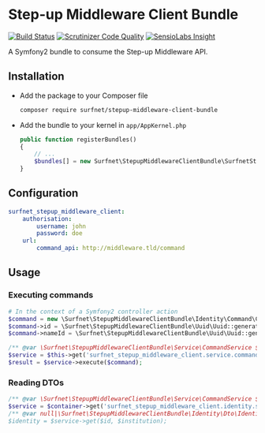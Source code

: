 # Step-up Middleware Client Bundle
[![Build Status](https://travis-ci.org/SURFnet/Stepup-Middleware-clientbundle.svg)](https://travis-ci.org/SURFnet/Stepup-Middleware-clientbundle) [![Scrutinizer Code Quality](https://scrutinizer-ci.com/g/SURFnet/Stepup-Middleware-clientbundle/badges/quality-score.png?b=develop)](https://scrutinizer-ci.com/g/SURFnet/Stepup-Middleware-clientbundle/?branch=develop) [![SensioLabs Insight](https://insight.sensiolabs.com/projects/3fef2be8-1351-4fbb-b6e8-00296c1d8d36/mini.png)](https://insight.sensiolabs.com/projects/3fef2be8-1351-4fbb-b6e8-00296c1d8d36)

A Symfony2 bundle to consume the Step-up Middleware API.

## Installation

 * Add the package to your Composer file
    ```sh
    composer require surfnet/stepup-middleware-client-bundle
    ```

 * Add the bundle to your kernel in `app/AppKernel.php`
    ```php
    public function registerBundles()
    {
        // ...
        $bundles[] = new Surfnet\StepupMiddlewareClientBundle\SurfnetStepupMiddlewareClientBundle;
    }
    ```

## Configuration

```yaml
surfnet_stepup_middleware_client:
    authorisation:
        username: john
        password: doe
    url:
        command_api: http://middleware.tld/command
```

## Usage

### Executing commands

```php
# In the context of a Symfony2 controller action
$command = new \Surfnet\StepupMiddlewareClientBundle\Identity\Command\CreateIdentityCommand();
$command->id = \Surfnet\StepupMiddlewareClientBundle\Uuid\Uuid::generate();
$command->nameId = \Surfnet\StepupMiddlewareClientBundle\Uuid\Uuid::generate();

/** @var \Surfnet\StepupMiddlewareClientBundle\Service\CommandService $service */
$service = $this->get('surfnet_stepup_middleware_client.service.command');
$result = $service->execute($command);
```

### Reading DTOs

```php
/** @var \Surfnet\StepupMiddlewareClientBundle\Service\CommandService $service */
$service = $container->get('surfnet_stepup_middleware_client.identity.service.identity');
/** @var null|\Surfnet\StepupMiddlewareClientBundle\Identity\Dto\Identity
$identity = $service->get($id, $institution);
```
